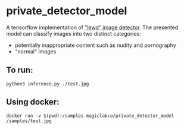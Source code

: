 # private_detector_model

A tensorflow implementation of <a href="https://www.theverge.com/2019/4/24/18514247/bumble-private-detector-ai-filter-lewd-images">"lewd" image detector</a>.
The presented model can classify images into two distinct categories:
 - potentially inappropriate content such as nudity and pornography
 - "normal" images

## To run:
  `python3 inference.py ./test.jpg`
## Using docker:
  `docker run -v $(pwd):/samples magiclabco/private_detector_model /samples/test.jpg`
